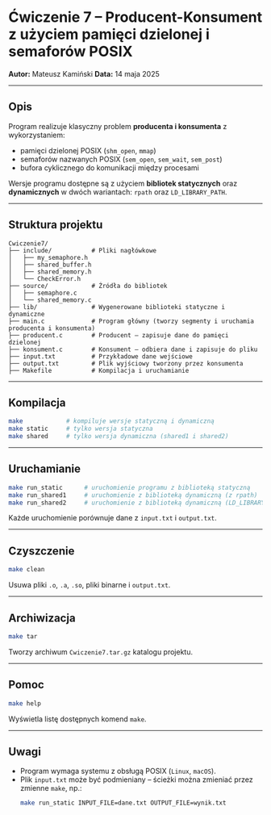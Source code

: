 # Ćwiczenie 7 – Producent-Konsument z użyciem pamięci dzielonej i semaforów POSIX

**Autor:** Mateusz Kamiński
**Data:** 14 maja 2025

---

## Opis

Program realizuje klasyczny problem **producenta i konsumenta** z wykorzystaniem:

- pamięci dzielonej POSIX (`shm_open`, `mmap`)
- semaforów nazwanych POSIX (`sem_open`, `sem_wait`, `sem_post`)
- bufora cyklicznego do komunikacji między procesami

Wersje programu dostępne są z użyciem **bibliotek statycznych** oraz **dynamicznych** w dwóch wariantach: `rpath` oraz
`LD_LIBRARY_PATH`.

---

## Struktura projektu

```
Cwiczenie7/
├── include/           # Pliki nagłówkowe
│   ├── my_semaphore.h
│   ├── shared_buffer.h
│   ├── shared_memory.h
│   └── CheckError.h
├── source/            # Źródła do bibliotek
│   ├── semaphore.c
│   └── shared_memory.c
├── lib/               # Wygenerowane biblioteki statyczne i dynamiczne
├── main.c             # Program główny (tworzy segmenty i uruchamia producenta i konsumenta)
├── producent.c        # Producent – zapisuje dane do pamięci dzielonej
├── konsument.c        # Konsument – odbiera dane i zapisuje do pliku
├── input.txt          # Przykładowe dane wejściowe
├── output.txt         # Plik wyjściowy tworzony przez konsumenta
├── Makefile           # Kompilacja i uruchamianie
```

---

## Kompilacja

```bash
make            # kompiluje wersje statyczną i dynamiczną
make static     # tylko wersja statyczna
make shared     # tylko wersja dynamiczna (shared1 i shared2)
```

---

## Uruchamianie

```bash
make run_static      # uruchomienie programu z biblioteką statyczną
make run_shared1     # uruchomienie z biblioteką dynamiczną (z rpath)
make run_shared2     # uruchomienie z biblioteką dynamiczną (LD_LIBRARY_PATH)
```

Każde uruchomienie porównuje dane z `input.txt` i `output.txt`.

---

## Czyszczenie

```bash
make clean
```

Usuwa pliki `.o`, `.a`, `.so`, pliki binarne i `output.txt`.

---

## Archiwizacja

```bash
make tar
```

Tworzy archiwum `Cwiczenie7.tar.gz` katalogu projektu.

---

## Pomoc

```bash
make help
```

Wyświetla listę dostępnych komend `make`.

---

## Uwagi

- Program wymaga systemu z obsługą POSIX (`Linux`, `macOS`).
- Plik `input.txt` może być podmieniany – ścieżki można zmieniać przez zmienne `make`, np.:
  ```bash
  make run_static INPUT_FILE=dane.txt OUTPUT_FILE=wynik.txt
  ```
